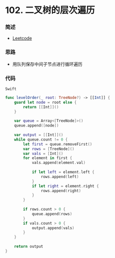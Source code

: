 # 102. 二叉树的层次遍历

### 简述

- [Leetcode](https://leetcode-cn.com/problems/binary-tree-level-order-traversal/)

### 思路

- 用队列保存中间子节点进行循环遍历

### 代码

`Swift`

```swift
func levelOrder(_ root: TreeNode?) -> [[Int]] {
    guard let node = root else {
        return [[Int]]()
    }
    
    var queue = Array<[TreeNode]>()
    queue.append([node])
    
    var output = [[Int]]()
    while queue.count != 0 {
        let first = queue.removeFirst()
        var rows = [TreeNode]()
        var vals = [Int]()
        for element in first {
            vals.append(element.val)
            
            if let left = element.left {
                rows.append(left)
            }
            if let right = element.right {
                rows.append(right)
            }
        }
        
        if rows.count > 0 {
            queue.append(rows)
        }
        if vals.count > 0 {
            output.append(vals)
        }
    }
    
    return output
}

```